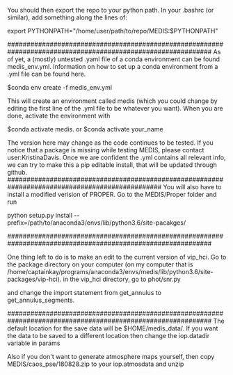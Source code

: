 You should then export the repo to your python path. In your .bashrc (or similar), add something along the lines of:

export PYTHONPATH="/home/user/path/to/repo/MEDIS:$PYTHONPATH"

#############################################################################################################
As of yet, a (mostly) untested .yaml file of a conda environment can be found medis_env.yml. Information on how to set up a conda environment from a .yml file can be found here.

$conda env create -f medis_env.yml

This will create an environment called medis (which you could change by editing the first line of the .yml file to be whatever you want). When you are done, activate the environment with

$conda activate medis.
or 
$conda activate your_name

The version here may change as the code continues to be tested. If you notice that a package is missing while testing MEDIS, please contact user:KristinaDavis. Once we are confident the .yml contains all relevant info, we can try to make this a pip editable install, that will be updated through github.
################################################################################################
You will also have to install a modified verision of PROPER. Go to the MEDIS/Proper folder and run

python setup.py install --prefix=/path/to/anaconda3/envs/lib/python3.6/site-pacakges/

#############################################################################################################

One thing left to do is to make an edit to the current version of vip_hci. Go to the package directory on your computer (on my computer that is /home/captainkay/programs/anaconda3/envs/medis/lib/python3.6/site-packages/vip-hci).
in the vip_hci directory, go to phot/snr.py

and change the import statement from get_annulus to get_annulus_segments.

#############################################################################################################
The default location for the save data will be $HOME/medis_data/. If you want the data to be saved to a different location then change the iop.datadir variable in params

Also if you don't want to generate atmosphere maps yourself, then copy MEDIS/caos_pse/180828.zip to your iop.atmosdata and unzip
